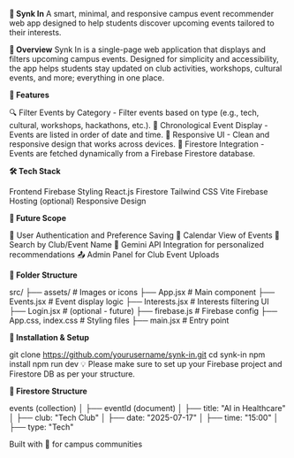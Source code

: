 **🎉 Synk In**
A smart, minimal, and responsive campus event recommender web app designed to help students discover upcoming events tailored to their interests.

**📌 Overview**
Synk In is a single-page web application that displays and filters upcoming campus events. Designed for simplicity and accessibility, the app helps students stay updated on club activities, workshops, cultural events, and more; everything in one place.

**🚀 Features**

🔍 Filter Events by Category - Filter events based on type (e.g., tech, cultural, workshops, hackathons, etc.).
📅 Chronological Event Display - Events are listed in order of date and time.
📱 Responsive UI - Clean and responsive design that works across devices.
💾 Firestore Integration - Events are fetched dynamically from a Firebase Firestore database.


**🛠️ Tech Stack**

Frontend	Firebase	Styling
React.js	Firestore	Tailwind CSS
Vite	Firebase Hosting (optional)	Responsive Design

**🧠 Future Scope**

🔐 User Authentication and Preference Saving
📅 Calendar View of Events
🔎 Search by Club/Event Name
🔁 Gemini API Integration for personalized recommendations
📤 Admin Panel for Club Event Uploads

**📂 Folder Structure**

src/
├── assets/             # Images or icons
├── App.jsx             # Main component
├── Events.jsx          # Event display logic
├── Interests.jsx       # Interests filtering UI
├── Login.jsx           # (optional - future)
├── firebase.js         # Firebase config
├── App.css, index.css  # Styling files
├── main.jsx            # Entry point

**🔧 Installation & Setup**

git clone https://github.com/yourusername/synk-in.git
cd synk-in
npm install
npm run dev
💡 Please make sure to set up your Firebase project and Firestore DB as per your structure.

**📁 Firestore Structure**

events (collection)
│
├── eventId (document)
│   ├── title: "AI in Healthcare"
│   ├── club: "Tech Club"
│   ├── date: "2025-07-17"
│   ├── time: "15:00"
│   ├── type: "Tech"


Built with 💙 for campus communities
